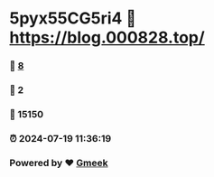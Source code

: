 # 5pyx55CG5ri4 :link: https://blog.000828.top/ 
### :page_facing_up: [8](https://blog.000828.top//tag.html) 
### :speech_balloon: 2 
### :hibiscus: 15150 
### :alarm_clock: 2024-07-19 11:36:19 
### Powered by :heart: [Gmeek](https://github.com/Meekdai/Gmeek)
